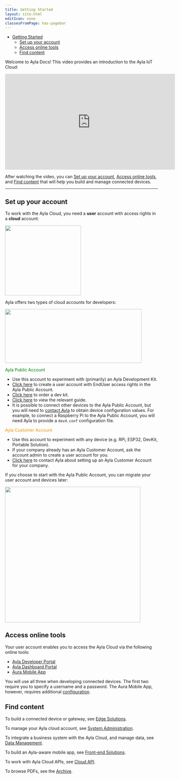 ```yaml
---
title: Getting Started
layout: site.html
editIcon: none
classesFromPage: has-pagebar
---
```


<aside id="pagebar" class="d-xl-block collapse">
  <ul>
    <li>
      <a href="#core-title">Getting Started</a>
      <ul>
        <li><a href="#set-up-your-account">Set up your account</a></li>
        <li><a href="#access-online-tools">Access online tools</a></li>
        <li><a href="#find-content">Find content</a></li>
      </ul>
    </li>
  </ul>
</aside>

Welcome to Ayla Docs! This video provides an introduction to the Ayla IoT Cloud: 

<iframe 
  width="560" 
  height="315" 
  src="https://www.youtube.com/embed/qmMH4I_RVno?rel=0"
  frameborder="0" 
  allow="accelerometer; autoplay; encrypted-media; gyroscope; picture-in-picture" 
  allowfullscreen>
</iframe>

After watching the video, you can [Set up your account](#set-up-your-account), [Access online tools](#access-online-tools), and [Find content](#find-content) that will help you build and manage connected devices.

<hr/>

## Set up your account

To work with the Ayla Cloud, you need a **user** account with access rights in a **cloud** account:

<img src="/assets/images/accounts-and-rights.png" width="250" height="230">

Ayla offers two types of cloud accounts for developers:

<img src="/assets/images/dev-accounts.png" width="450" height="177">

<span style="color:green;">Ayla Public Account</span>

* Use this account to experiment with (primarily) an Ayla Development Kit.
* <a href="https://www.aylanetworks.com/sign-up" target="_blank">Click here</a> to create a user account with EndUser access rights in the Ayla Public Account.
* <a href="http://iot.aylanetworks.com/ayla-dev-kit-freel-trial-program.html" target="_blank">Click here</a> to order a dev kit.
* [Click here](/edge-solutions/ayla-development-kit) to view the relevant guide.
* It is possible to connect other devices to the Ayla Public Account, but you will need to <a href="https://www.aylanetworks.com/company/contact-us" target="_black">contact Ayla</a> to obtain device configuration values. For example, to connect a Raspberry Pi to the Ayla Public Account, you will need Ayla to provide a ```devd.conf``` configuration file.

<span style="color:#e69500;">Ayla Customer Account</span>

* Use this account to experiment with any device (e.g. RPi, ESP32, DevKit, Portable Solution).
* If your company already has an Ayla Customer Account, ask the account admin to create a user account for you.
* <a href="https://www.aylanetworks.com/company/contact-us" target="_black">Click here</a> to contact Ayla about setting up an Ayla Customer Account for your company.

If you choose to start with the Ayla Public Account, you can migrate your user account and devices later:

<img src="/assets/images/migrate-accounts.png" width="446" height="">

## Access online tools

Your user account enables you to access the Ayla Cloud via the following online tools:

* [Ayla Developer Portal](/system-administration/ayla-developer-portal)
* [Ayla Dashboard Portal](/system-administration/ayla-dashboard-portal)
* [Aura Mobile App](/system-administration/aura-mobile-app)

You will use all three when developing connected devices. The first two require you to specify a username and a password. The Aura Mobile App, however, requires additional [configuration](/system-administration/aura-mobile-app/#configuration).

## Find content

To build a connected device or gateway, see [Edge Solutions](/edge-solutions).

To manage your Ayla cloud account, see [System Administration](/system-administration).

To integrate a business system with the Ayla Cloud, and manage data, see [Data Management](/data-management).

To build an Ayla-aware mobile app, see [Front-end Solutions](/front-end-solutions).

To work with Ayla Cloud APIs, see [Cloud API](/cloud-api).

To browse PDFs, see the [Archive](/archive).